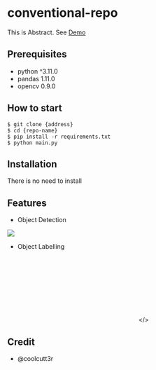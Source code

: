 # conventional-repo

This is Abstract. See [Demo](https://www.google.com)

## Prerequisites

- python ^3.11.0
- pandas 1.11.0
- opencv 0.9.0

## How to start

```shell
$ git clone {address}
$ cd {repo-name}
$ pip install -r requirements.txt
$ python main.py
```

## Installation

There is no need to install

## Features

- Object Detection

![](https://sample.gif)

- Object Labelling

<embed src></>

## Credit

- @coolcutt3r
